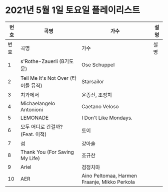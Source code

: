 # 2021년 5월 1일 토요일 플레이리스트

| 번호 | 곡명 | 가수 | 설명 |
|------|------|------|------|
| 번호 | 곡명 | 가수 | 설명 |
| 1 | s'Rothe-Zauerli (B기도문) | Ose Schuppel |  |
| 2 | Tell Me It's Not Over (타이틀 뮤직) | Starsailor |  |
| 3 | 치과에서 | 윤종신, 조정치 |  |
| 4 | Michaelangelo Antonioni | Caetano Veloso |  |
| 5 | LEMONADE | I Don't Like Mondays. |  |
| 6 | 모두 어디로 간걸까? (Feat. 이적) | 토이 |  |
| 7 | 섬 | 강아솔 |  |
| 8 | Thank You (For Saving My Life) | 조규찬 |  |
| 9 | Ariel | 검정치마 |  |
| 10 | AER | Aino Peltomaa, Harmen Fraanje, Mikko Perkola |  |
